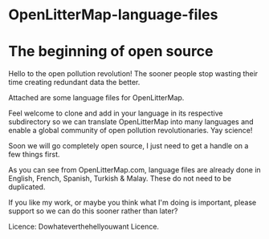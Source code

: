 # OpenLitterMap-language-files
# The beginning of open source

Hello to the open pollution revolution! The sooner people stop wasting their time creating redundant data the better.

Attached are some language files for OpenLitterMap.

Feel welcome to clone and add in your language in its respective subdirectory so we can translate OpenLitterMap into many languages and enable a global community of open pollution revolutionaries. Yay science!

Soon we will go completely open source, I just need to get a handle on a few things first.

As you can see from OpenLitterMap.com, language files are already done in English, French, Spanish, Turkish & Malay. These do not need to be duplicated.

If you like my work, or maybe you think what I'm doing is important, please support so we can do this sooner rather than later?

Licence: Dowhateverthehellyouwant Licence.
